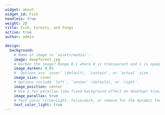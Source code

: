 ```yaml
---
widget: about
widget_id: Fish
headless: true
weight: 20
title: Fish, Forests, and Fungi
active: true
author: admin

design:
  background:
    # Name of image in `assets/media/`.
    image: deepforest.jpg
    # Darken the image? Range 0-1 where 0 is transparent and 1 is opaque.
    image_darken: 0.05
    #  Options are `cover` (default), `contain`, or `actual` size.
    image_size: cover
    # Options include `left`, `center` (default), or `right`.
    image_position: center
    # Use a fun parallax-like fixed background effect on desktop? true/false
    image_parallax: true
    # Text color (true=light, false=dark, or remove for the dynamic theme color).
    text_color_light: true
---
```

